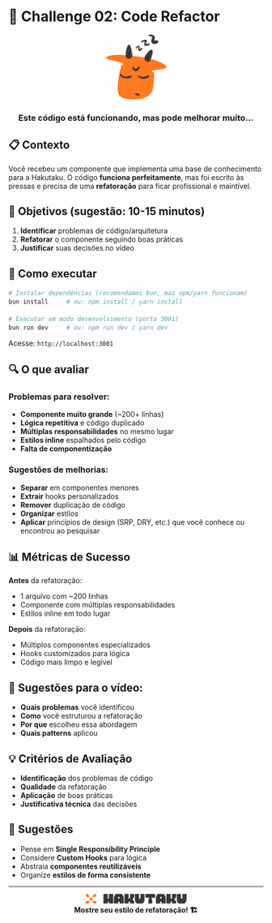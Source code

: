 # 🔧 Challenge 02: Code Refactor

<div align="center">
  <img src="../assets/HAKUTAKU/HKTK-ARTES-R02_AVATAR-FACE-SONO.svg" width="120" alt="Hakutaku com sono" />
  <h3>Este código está funcionando, mas pode melhorar muito...</h3>
</div>

## 📋 Contexto

Você recebeu um componente que implementa uma base de conhecimento para a Hakutaku. O código **funciona perfeitamente**, mas foi escrito às pressas e precisa de uma **refatoração** para ficar profissional e maintível.

## 🎯 Objetivos (sugestão: 10-15 minutos)

1. **Identificar** problemas de código/arquitetura
2. **Refatorar** o componente seguindo boas práticas
3. **Justificar** suas decisões no vídeo

## 🚀 Como executar

```bash
# Instalar dependências (recomendamos bun, mas npm/yarn funcionam)
bun install     # ou: npm install / yarn install

# Executar em modo desenvolvimento (porta 3001)
bun run dev     # ou: npm run dev / yarn dev
```

Acesse: `http://localhost:3001`

## 🔍 O que avaliar

### Problemas para resolver:

-   **Componente muito grande** (~200+ linhas)
-   **Lógica repetitiva** e código duplicado
-   **Múltiplas responsabilidades** no mesmo lugar
-   **Estilos inline** espalhados pelo código
-   **Falta de componentização**

### Sugestões de melhorias:

-   **Separar** em componentes menores
-   **Extrair** hooks personalizados
-   **Remover** duplicação de código
-   **Organizar** estilos
-   **Aplicar** princípios de design (SRP, DRY, etc.) que você conhece ou encontrou ao pesquisar

## 📊 Métricas de Sucesso

**Antes** da refatoração:

-   1 arquivo com ~200 linhas
-   Componente com múltiplas responsabilidades
-   Estilos inline em todo lugar

**Depois** da refatoração:

-   Múltiplos componentes especializados
-   Hooks customizados para lógica
-   Código mais limpo e legível

## 🎥 Sugestões para o vídeo:

-   **Quais problemas** você identificou
-   **Como** você estruturou a refatoração
-   **Por que** escolheu essa abordagem
-   **Quais patterns** aplicou

## 💡 Critérios de Avaliação

-   **Identificação** dos problemas de código
-   **Qualidade** da refatoração
-   **Aplicação** de boas práticas
-   **Justificativa técnica** das decisões

## 🌟 Sugestões

-   Pense em **Single Responsibility Principle**
-   Considere **Custom Hooks** para lógica
-   Abstraia **componentes reutilizáveis**
-   Organize **estilos de forma consistente**

---

<div align="center">
  <img src="../assets/HAKUTAKU/HKTK-ARTES-R02_LOGO-H-01.svg" width="200" alt="Logo Hakutaku" />
  <br>
  <strong>Mostre seu estilo de refatoração! 🏗️</strong>
</div>
